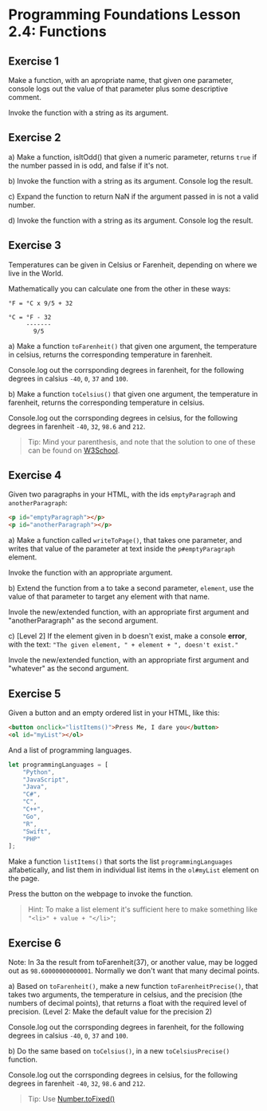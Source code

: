# Programming Foundations Lesson 2.4: Functions

## Exercise 1

Make a function, with an apropriate name, that given one parameter, console logs out the value of that parameter plus some descriptive comment. 

Invoke the function with a string as its argument.

## Exercise 2

a) Make a function, isItOdd() that given a numeric parameter, returns `true` if the number passed in is odd, and false if it's not.

b) Invoke the function with a string as its argument. Console log the result.

c) Expand the function to return NaN if the argument passed in is not a valid number.

d) Invoke the function with a string as its argument. Console log the result.

## Exercise 3

Temperatures can be given in Celsius or Farenheit, depending on where we live in the World.

Mathematically you can calculate one from the other in these ways:
```
°F = °C x 9/5 + 32

°C = °F - 32
     -------
       9/5
```
a) Make a function `toFarenheit()` that given one argument, the temperature in celsius, returns the corresponding temperature in farenheit.

Console.log out the corrsponding degrees in farenheit, for the following degrees in calsius `-40`, `0`, `37` and `100`.

b) Make a function `toCelsius()` that given one argument, the temperature in farenheit, returns the corresponding temperature in celsius.

Console.log out the corrsponding degrees in celsius, for the following degrees in farenheit `-40`, `32`, `98.6` and `212`.

> Tip: Mind your parenthesis, and note that the solution to one of these can be found on [W3School](https://www.w3schools.com/js/js_functions.asp).


## Exercise 4

Given two paragraphs in your HTML, with the ids `emptyParagraph` and `anotherParagraph`:

```html
<p id="emptyParagraph"></p>
<p id="anotherParagraph"></p>
```

a) Make a function called `writeToPage()`, that takes one parameter, and writes that value of the parameter at text inside the `p#emptyParagraph` element.

Invoke the function with an appropriate argument.

b) Extend the function from a to take a second parameter, `element`, use the value of that parameter to target any element with that name.

Invole the new/extended function, with an appropriate first argument and "anotherParagraph" as the second argument.

c) [Level 2] If the element given in b doesn't exist, make a console **error**, with the text: `"The given element, " + element + ", doesn't exist."`

Invole the new/extended function, with an appropriate first argument and "whatever" as the second argument. 

## Exercise 5

Given a button and an empty ordered list in your HTML, like this: 

```html
<button onclick="listItems()">Press Me, I dare you</button>
<ol id="myList"></ol>
```

And a list of programming languages.

```js
let programmingLanguages = [
    "Python",
    "JavaScript", 
    "Java", 
    "C#", 
    "C", 
    "C++", 
    "Go", 
    "R", 
    "Swift", 
    "PHP"
];
```

Make a function `listItems()` that sorts the list `programmingLanguages` alfabetically, and list them in individual list items in the `ol#myList` element on the page.

Press the button on the webpage to invoke the function.

> Hint: To make a list element it's sufficient here to make something like `"<li>" + value + "</li>"`;

## Exercise 6

Note: In 3a the result from toFarenheit(37), or another value, may be logged out as `98.60000000000001`. Normally we don't want that many decimal points.

a) Based on `toFarenheit()`, make a new function `toFarenheitPrecise()`, that takes two arguments, the temperature in celsius, and the precision (the numbers of decimal points), that returns a float with the required level of precision.
(Level 2: Make the default value for the precision 2)

Console.log out the corrsponding degrees in farenheit, for the following degrees in calsius `-40`, `0`, `37` and `100`.

b) Do the same based on `toCelsius()`, in a new `toCelsiusPrecise()` function.

Console.log out the corrsponding degrees in celsius, for the following degrees in farenheit `-40`, `32`, `98.6` and `212`.

> Tip: Use [Number.toFixed()](https://developer.mozilla.org/en-US/docs/Web/JavaScript/Reference/Global_Objects/Number/toFixed)